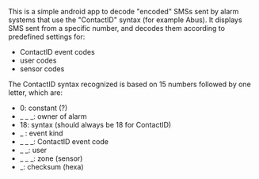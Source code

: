 This is a simple android app to decode "encoded" SMSs sent by alarm systems that use the "ContactID" syntax (for example Abus).
It displays SMS sent from a specific number, and decodes them according to predefined settings for:
- ContactID event codes
- user codes
- sensor codes

The ContactID syntax recognized is based on 15 numbers followed by one letter, which are:
- 0: constant (?)
- _ _ _: owner of alarm
- 18: syntax (should always be 18 for ContactID)
- _ : event kind
- _ _ _: ContactID event code
- _ _: user
- _ _ _: zone (sensor)
- _: checksum (hexa)
